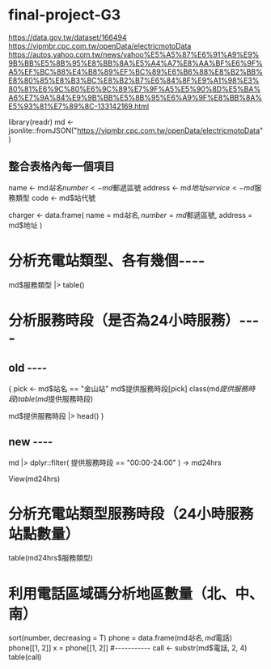 # final-project-G3
https://data.gov.tw/dataset/166494
https://vipmbr.cpc.com.tw/openData/electricmotoData
https://autos.yahoo.com.tw/news/yahoo%E5%A5%87%E6%91%A9%E9%9B%BB%E5%8B%95%E8%BB%8A%E5%A4%A7%E8%AA%BF%E6%9F%A5%EF%BC%88%E4%B8%89%EF%BC%89%E6%B6%88%E8%B2%BB%E8%80%85%E8%B3%BC%E8%B2%B7%E6%84%8F%E9%A1%98%E3%80%81%E6%9C%80%E6%9C%89%E7%9F%A5%E5%90%8D%E5%BA%A6%E7%9A%84%E9%9B%BB%E5%8B%95%E6%A9%9F%E8%BB%8A%E5%93%81%E7%89%8C-133142169.html

library(readr)
md <- jsonlite::fromJSON("https://vipmbr.cpc.com.tw/openData/electricmotoData")

## 整合表格內每一個項目
name <- md$站名
number <- md$郵遞區號
address <- md$地址
service <- md$服務類型
code <- md$站代號

charger <- data.frame(
  name = md$站名,
  number = md$郵遞區號,
  address = md$地址
)

# 分析充電站類型、各有幾個----

md$服務類型 |>
  table()

# 分析服務時段（是否為24小時服務）----
## old ----
{
  pick <- md$站名 == "金山站"
  md$提供服務時段[pick]
  class(md$提供服務時段)
  table(md$提供服務時段)
  
  md$提供服務時段 |> head()
}
## new ----
md |>
  dplyr::filter(
    提供服務時段 == "00:00-24:00"
  ) -> md24hrs

View(md24hrs)

# 分析充電站類型服務時段（24小時服務站點數量）

table(md24hrs$服務類型)

# 利用電話區域碼分析地區數量（北、中、南）
sort(number, decreasing = T)
phone = data.frame(md$站名, md$電話)
phone[[1, 2]]
x = phone[[1, 2]]
#-----------
call <- substr(md$電話, 2, 4)
table(call)
